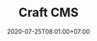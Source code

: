 ---
title     : Craft CMS
thumbnail : craft-cms
address   : https://craftcms.com
sitemap   : false
date      : 2020-07-25T08:01:00+07:00
---